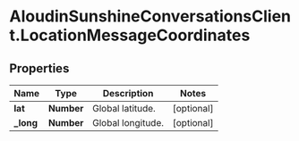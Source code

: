 # AloudinSunshineConversationsClient.LocationMessageCoordinates

## Properties

Name | Type | Description | Notes
------------ | ------------- | ------------- | -------------
**lat** | **Number** | Global latitude. | [optional] 
**_long** | **Number** | Global longitude. | [optional] 



